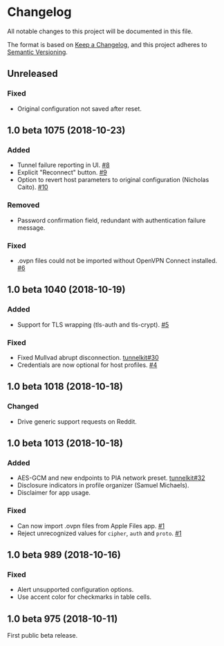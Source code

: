 # Changelog

All notable changes to this project will be documented in this file.

The format is based on [Keep a Changelog](https://keepachangelog.com/en/1.0.0/),
and this project adheres to [Semantic Versioning](https://semver.org/spec/v2.0.0.html).

## Unreleased

### Fixed

- Original configuration not saved after reset.

## 1.0 beta 1075 (2018-10-23)

### Added

- Tunnel failure reporting in UI. [#8](https://github.com/keeshux/passepartout-ios/pull/8)
- Explicit "Reconnect" button. [#9](https://github.com/keeshux/passepartout-ios/pull/9)
- Option to revert host parameters to original configuration (Nicholas Caito). [#10](https://github.com/keeshux/passepartout-ios/pull/10)

### Removed

- Password confirmation field, redundant with authentication failure message.

### Fixed

- .ovpn files could not be imported without OpenVPN Connect installed. [#6](https://github.com/keeshux/passepartout-ios/issues/6)

## 1.0 beta 1040 (2018-10-19)

### Added

- Support for TLS wrapping (tls-auth and tls-crypt). [#5](https://github.com/keeshux/passepartout-ios/pull/5)

### Fixed

- Fixed Mullvad abrupt disconnection. [tunnelkit#30](https://github.com/keeshux/tunnelkit/issues/30)
- Credentials are now optional for host profiles. [#4](https://github.com/keeshux/passepartout-ios/pull/4)

## 1.0 beta 1018 (2018-10-18)

### Changed

- Drive generic support requests on Reddit.

## 1.0 beta 1013 (2018-10-18)

### Added

- AES-GCM and new endpoints to PIA network preset. [tunnelkit#32](https://github.com/keeshux/tunnelkit/pull/32)
- Disclosure indicators in profile organizer (Samuel Michaels).
- Disclaimer for app usage.

### Fixed

- Can now import .ovpn files from Apple Files app. [#1](https://github.com/keeshux/passepartout-ios/pull/1)
- Reject unrecognized values for `cipher`, `auth` and `proto`. [#1](https://github.com/keeshux/passepartout-ios/pull/1)

## 1.0 beta 989 (2018-10-16)

### Fixed

- Alert unsupported configuration options.
- Use accent color for checkmarks in table cells.

## 1.0 beta 975 (2018-10-11)

First public beta release.
